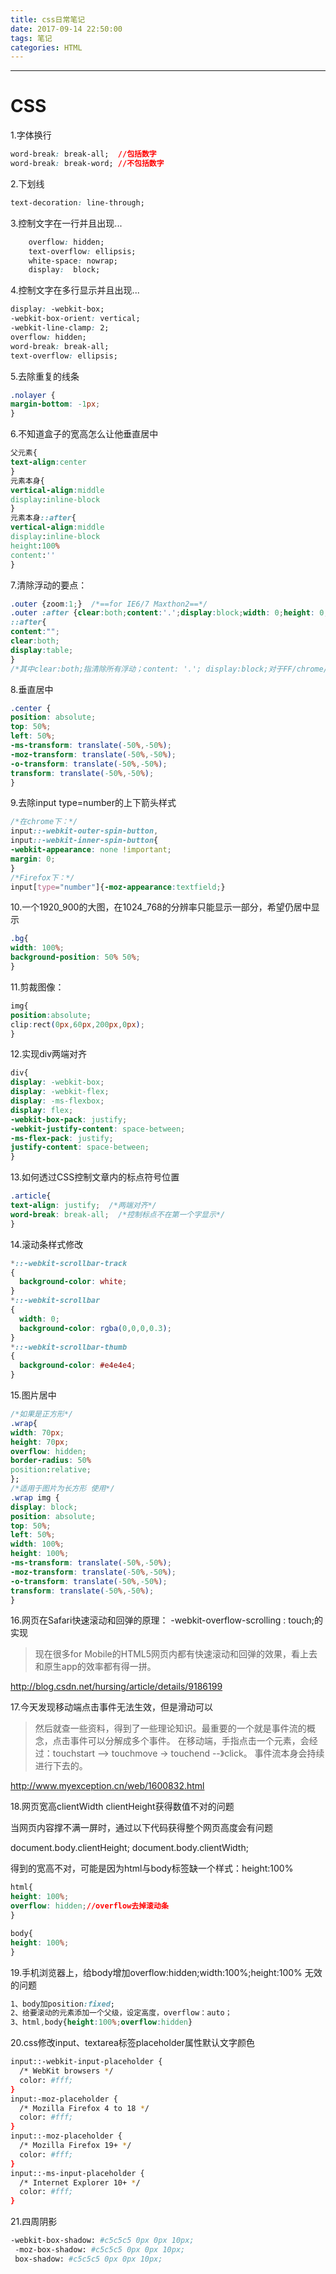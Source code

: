 ```yaml
---
title: css日常笔记
date: 2017-09-14 22:50:00
tags: 笔记
categories: HTML
---
```

------

<!-- more -->


# CSS

1.字体换行

```css
word-break: break-all;  //包括数字
word-break: break-word; //不包括数字
```

2.下划线

```css
text-decoration: line-through;
```

3.控制文字在一行并且出现...

```css
    overflow: hidden;
    text-overflow: ellipsis;
    white-space: nowrap;
    display:  block;
```

4.控制文字在多行显示并且出现...

```css
display: -webkit-box;
-webkit-box-orient: vertical;
-webkit-line-clamp: 2;
overflow: hidden;
word-break: break-all;
text-overflow: ellipsis;
```

5.去除重复的线条

```css
.nolayer {
margin-bottom: -1px;
}
```

6.不知道盒子的宽高怎么让他垂直居中

```css
父元素{
text-align:center
}
元素本身{
vertical-align:middle
display:inline-block
}
元素本身::after{
vertical-align:middle
display:inline-block
height:100%
content:''
}
```

7.清除浮动的要点：

```css
.outer {zoom:1;}  /*==for IE6/7 Maxthon2==*/
.outer :after {clear:both;content:'.';display:block;width: 0;height: 0;visibility:hidden;}
::after{
content:"";
clear:both;
display:table;
}
/*其中clear:both;指清除所有浮动；content: '.'; display:block;对于FF/chrome/opera/IE8不能缺少，其中content（）可以取值也可以为空。visibility:hidden;的作用是允许浏览器渲染它，但是不显示出来，这样才能实现清除浮动。*/
```

8.垂直居中

```css
.center {
position: absolute;
top: 50%;
left: 50%;
-ms-transform: translate(-50%,-50%);
-moz-transform: translate(-50%,-50%);
-o-transform: translate(-50%,-50%);
transform: translate(-50%,-50%);
}
```

9.去除input type=number的上下箭头样式

```css
/*在chrome下：*/
input::-webkit-outer-spin-button,
input::-webkit-inner-spin-button{
-webkit-appearance: none !important;
margin: 0;
}
/*Firefox下：*/
input[type="number"]{-moz-appearance:textfield;}
```

10.一个1920_900的大图，在1024_768的分辨率只能显示一部分，希望仍居中显示

```css
.bg{
width: 100%;
background-position: 50% 50%;
}
```

11.剪裁图像：

```css
img{
position:absolute;
clip:rect(0px,60px,200px,0px);
}
```

12.实现div两端对齐

```css
div{
display: -webkit-box;
display: -webkit-flex;
display: -ms-flexbox;
display: flex;
-webkit-box-pack: justify;
-webkit-justify-content: space-between;
-ms-flex-pack: justify;
justify-content: space-between;
}
```

13.如何透过CSS控制文章内的标点符号位置

```css
.article{
text-align: justify;  /*两端对齐*/
word-break: break-all;  /*控制标点不在第一个字显示*/
}
```

14.滚动条样式修改

```css
*::-webkit-scrollbar-track
{
  background-color: white;
}
*::-webkit-scrollbar
{
  width: 0;
  background-color: rgba(0,0,0,0.3);
}
*::-webkit-scrollbar-thumb
{
  background-color: #e4e4e4;
}
```

15.图片居中

```css
/*如果是正方形*/
.wrap{
width: 70px;
height: 70px;
overflow: hidden;
border-radius: 50%
position:relative;
};
/*适用于图片为长方形 使用*/
.wrap img {
display: block;
position: absolute;
top: 50%;
left: 50%;
width: 100%;
height: 100%;
-ms-transform: translate(-50%,-50%);
-moz-transform: translate(-50%,-50%);
-o-transform: translate(-50%,-50%);
transform: translate(-50%,-50%);
}
```

16.网页在Safari快速滚动和回弹的原理： -webkit-overflow-scrolling : touch;的实现

> 现在很多for Mobile的HTML5网页内都有快速滚动和回弹的效果，看上去和原生app的效率都有得一拼。

<http://blog.csdn.net/hursing/article/details/9186199>

17.今天发现移动端点击事件无法生效，但是滑动可以

> 然后就查一些资料，得到了一些理论知识。最重要的一个就是事件流的概念，点击事件可以分解成多个事件。 在移动端，手指点击一个元素，会经过：touchstart --> touchmove -> touchend --》click。 事件流本身会持续进行下去的。

<http://www.myexception.cn/web/1600832.html>

18.网页宽高clientWidth clientHeight获得数值不对的问题

当网页内容撑不满一屏时，通过以下代码获得整个网页高度会有问题

document.body.clientHeight;
document.body.clientWidth;

得到的宽高不对，可能是因为html与body标签缺一个样式：height:100%

```css
html{
height: 100%;
overflow: hidden;//overflow去掉滚动条
}

body{
height: 100%;
}
```

19.手机浏览器上，给body增加overflow:hidden;width:100%;height:100% 无效的问题

```css
1、body加position:fixed;
2、给要滚动的元素添加一个父级，设定高度，overflow：auto；
3、html,body{height:100%;overflow:hidden}
```

20.css修改input、textarea标签placeholder属性默认文字颜色

```bash
input::-webkit-input-placeholder {
  /* WebKit browsers */
  color: #fff;
}
input:-moz-placeholder {
  /* Mozilla Firefox 4 to 18 */
  color: #fff;
}
input::-moz-placeholder {
  /* Mozilla Firefox 19+ */
  color: #fff;
}
input::-ms-input-placeholder {
  /* Internet Explorer 10+ */
  color: #fff;
}
```

21.四周阴影
```bash
-webkit-box-shadow: #c5c5c5 0px 0px 10px;
 -moz-box-shadow: #c5c5c5 0px 0px 10px;
 box-shadow: #c5c5c5 0px 0px 10px;
```
